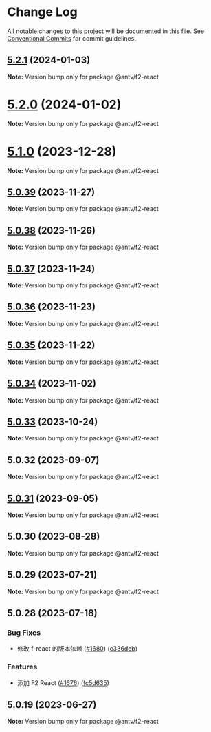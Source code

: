 # Change Log

All notable changes to this project will be documented in this file.
See [Conventional Commits](https://conventionalcommits.org) for commit guidelines.

## [5.2.1](https://github.com/antvis/f2/compare/v5.2.0...v5.2.1) (2024-01-03)

**Note:** Version bump only for package @antv/f2-react





# [5.2.0](https://github.com/antvis/f2/compare/v5.1.0...v5.2.0) (2024-01-02)

**Note:** Version bump only for package @antv/f2-react





# [5.1.0](https://github.com/antvis/f2/compare/v5.0.39...v5.1.0) (2023-12-28)

**Note:** Version bump only for package @antv/f2-react





## [5.0.39](https://github.com/antvis/f2/compare/v5.0.38...v5.0.39) (2023-11-27)

**Note:** Version bump only for package @antv/f2-react





## [5.0.38](https://github.com/antvis/f2/compare/v5.0.37...v5.0.38) (2023-11-26)

**Note:** Version bump only for package @antv/f2-react





## [5.0.37](https://github.com/antvis/f2/compare/v5.0.36...v5.0.37) (2023-11-24)

**Note:** Version bump only for package @antv/f2-react





## [5.0.36](https://github.com/antvis/f2/compare/v5.0.35...v5.0.36) (2023-11-23)

**Note:** Version bump only for package @antv/f2-react





## [5.0.35](https://github.com/antvis/f2/compare/v5.0.34...v5.0.35) (2023-11-22)

**Note:** Version bump only for package @antv/f2-react





## [5.0.34](https://github.com/antvis/f2/compare/v5.0.33...v5.0.34) (2023-11-02)

**Note:** Version bump only for package @antv/f2-react





## [5.0.33](https://github.com/antvis/f2/compare/v5.0.32...v5.0.33) (2023-10-24)

**Note:** Version bump only for package @antv/f2-react





## 5.0.32 (2023-09-07)

**Note:** Version bump only for package @antv/f2-react





## [5.0.31](https://github.com/antvis/f2/compare/v5.0.30...v5.0.31) (2023-09-05)

**Note:** Version bump only for package @antv/f2-react





## 5.0.30 (2023-08-28)

**Note:** Version bump only for package @antv/f2-react





## 5.0.29 (2023-07-21)

**Note:** Version bump only for package @antv/f2-react





## 5.0.28 (2023-07-18)


### Bug Fixes

* 修改 f-react 的版本依赖 ([#1680](https://github.com/antvis/f2/issues/1680)) ([c336deb](https://github.com/antvis/f2/commit/c336debf5331c16b47b022d09d391f665bba6531))


### Features

* 添加 F2 React ([#1676](https://github.com/antvis/f2/issues/1676)) ([fc5d635](https://github.com/antvis/f2/commit/fc5d6357700bd78b71acc95269792a489e6281ca))





## 5.0.19 (2023-06-27)

**Note:** Version bump only for package @antv/f2-react
